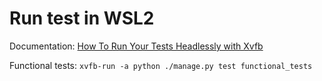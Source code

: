 # Run test in WSL2
Documentation: [How To Run Your Tests Headlessly with Xvfb](http://elementalselenium.com/tips/38-headless)

Functional tests:
`xvfb-run -a python ./manage.py test functional_tests`
